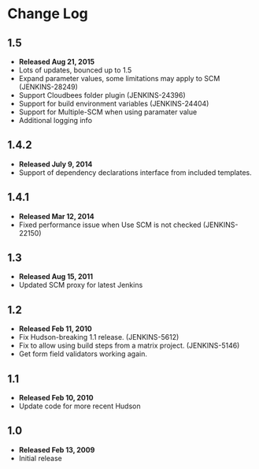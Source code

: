 # Change Log

## 1.5
* **Released Aug 21, 2015**
* Lots of updates, bounced up to 1.5
* Expand parameter values, some limitations may apply to SCM (JENKINS-28249)
* Support Cloudbees folder plugin (JENKINS-24396) 
* Support for build environment variables (JENKINS-24404)
* Support for Multiple-SCM when using paramater value
* Additional logging info

## 1.4.2
* **Released July 9, 2014**
* Support of dependency declarations interface from included templates.

## 1.4.1
* **Released Mar 12, 2014**
* Fixed performance issue when Use SCM is not checked (JENKINS-22150)

## 1.3
* **Released Aug 15, 2011**
* Updated SCM proxy for latest Jenkins

## 1.2
* **Released Feb 11, 2010**
* Fix Hudson-breaking 1.1 release. (JENKINS-5612)
* Fix to allow using build steps from a matrix project. (JENKINS-5146)
* Get form field validators working again.

## 1.1
* **Released Feb 10, 2010**
* Update code for more recent Hudson

## 1.0
* **Released Feb 13, 2009**
* Initial release

